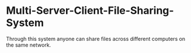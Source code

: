 # Multi-Server-Client-File-Sharing-System
Through this system anyone can share files across different computers on the same network.
